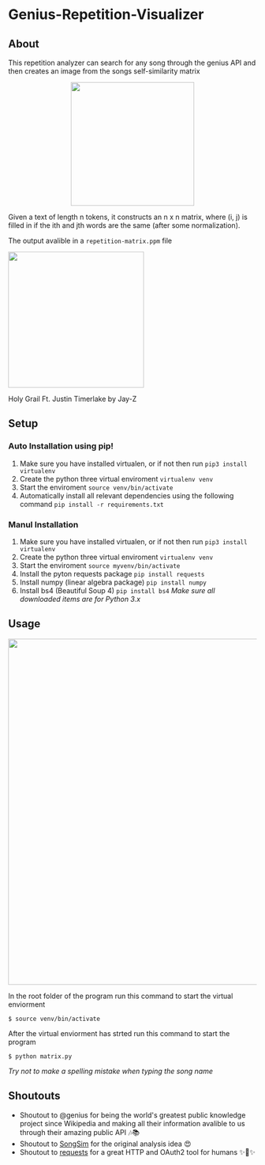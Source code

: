 # Genius-Repetition-Visualizer

## About
This repetition analyzer can search for any song through the genius API and then creates an image from the songs self-similarity matrix

<p align = "center"><a href="url"><img src="https://github.com/alaydeliwala/Genius-Repetition-Visualizer/blob/master/img/barbie.png?raw=true" height="250" width="250"></a></p>

Given a text of length n tokens, it constructs an n x n matrix, where (i, j) is filled in if the ith and jth words are the same (after some normalization).

The output avalible in a `repetition-matrix.ppm` file

<p float="center">
    <img src="https://github.com/alaydeliwala/Genius-Repetition-Visualizer/blob/master/img/Holy%20Grail%20by%20JAY-Z%20(Ft.%20Justin%20Timberlake).png" width="275" />
    <figcaption>Holy Grail Ft. Justin Timerlake by Jay-Z</figcaption>
</p>

## Setup
### Auto Installation using pip!

1. Make sure you have installed virtualen, or if not then run `pip3 install virtualenv`
2. Create the python three virtual enviroment `virtualenv venv`
3. Start the enviroment `source venv/bin/activate`
4. Automatically install all relevant dependencies using the following command `pip install -r requirements.txt`
### Manul Installation
1. Make sure you have installed virtualen, or if not then run `pip3 install virtualenv`
2. Create the python three virtual enviroment `virtualenv venv`
 3. Start the enviroment `source myvenv/bin/activate`
 4. Install the pyton requests package `pip install requests`
5. Install numpy (linear algebra package) `pip install numpy`
6. Install bs4 (Beautiful Soup 4) `pip install bs4`
*Make sure all downloaded items are for Python 3.x*
## Usage
<p align = "center"><a href="url"><img src="https://github.com/alaydeliwala/Genius-Repetition-Visualizer/blob/master/img/working.gif" width="700"></a></p>

In the root folder of the program run this command to start the virtual enviorment
```shell
$ source venv/bin/activate
```
After the virtual enviorment has strted run this command to start the program
```shell
$ python matrix.py
```
*Try not to make a spelling mistake when typing the song name*

## Shoutouts

 - Shoutout to @genius for being the world's greatest public knowledge project since Wikipedia and making all their information avalible to us through their amazing public API :notes::books:
 - Shoutout to [SongSim](https://colinmorris.github.io/SongSim/#/) for the original analysis idea :heart_eyes:
 - Shoutout to [requests](https://github.com/requests/requests-oauthlib) for a great HTTP and OAuth2 tool for humans ✨🍰✨
